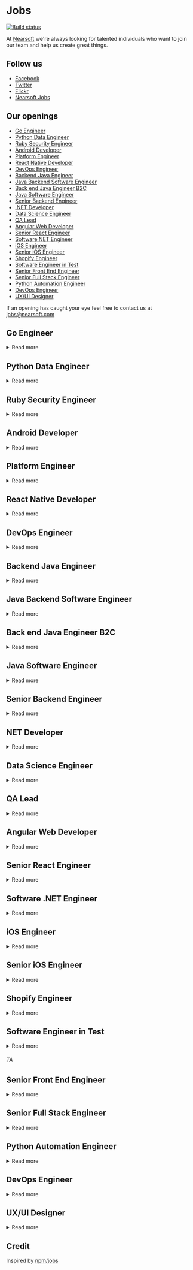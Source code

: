 # Jobs

[![Build status](https://img.shields.io/travis/Nearsoft/jobs.svg)](https://travis-ci.org/Nearsoft/jobs)

At [Nearsoft](https://nearsoft.com) we're always looking for talented individuals who want to join our team and help us create great things.

## Follow us

* [Facebook](https://www.facebook.com/NearsoftInc)
* [Twitter](https://twitter.com/nearsoft)
* [Flickr](https://www.flickr.com/photos/nearsoft)
* [Nearsoft Jobs](http://nearsoftjobs.com)

## Our openings

<!-- yaspeller ignore:start -->


* [Go Engineer](#go-engineer)
* [Python Data Engineer](#python-data-engineer)
* [Ruby Security Engineer](#ruby-security-engineer)
* [Android Developer](#android-developer)
* [Platform Engineer](#Platform-engineer)
* [React Native Developer](#react-native-developer)
* [DevOps Engineer](#devops-engineer)
* [Backend Java Engineer](#backend-java-engineer)
* [Java Backend Software Engineer](#java-backend-software-engineer)
* [Back end Java Engineer B2C](#back-end-java-engineer-b2c)
* [Java Software Engineer](#java-software-engineer)
* [Senior Backend Engineer](#senior-backend-engineer)
* [.NET Developer](#.net-developer)
* [Data Science Engineer](#data-science-engineer)
* [QA Lead](#qa-lead)
* [Angular Web Developer](#angular-web-developer)
* [Senior React Engineer](#senior-react-engineer)
* [Software NET Engineer](#software-net-engineer)
* [iOS Engineer](#ios-engineer)
* [Senior iOS Engineer](#senior-ios-engineer)
* [Shopify Engineer](#shopify-engineer)
* [Software Engineer in Test](#software-engineer-in-test)
* [Senior Front End Engineer](#senior-front-end-engineer)
* [Senior Full Stack Engineer](#senior-full-stack-engineer)
* [Python Automation Engineer](#python-automation-engineer)
* [DevOps Engineer](#devops-engineer)
* [UX/UI Designer](#ux/ui-designer) 

<!-- yaspeller ignore:end -->

If an opening has caught your eye feel free to contact us at jobs@nearsoft.com


## Go Engineer

<details><summary>Read more</summary>

## Position Summary

We’re hiring for a talented Lead/Senior Software Engineer with a strong technical foundation in computer science. In this role, you will be working cross functionally with the product and engineering teams on a wide variety of projects that power our unique platform. 

Our Lead/Senior Software Engineer will help to design, build, and maintain our 2-way ordering platform that helps retailers and brands alike by digitizing and streamlining the buying process and taking selling to the next level. One of the big initiatives you’ll help to drive in this role is leveraging the notion of operational transformation to build out such features as shopping carts that can be edited by multiple parties, at once. 

You're also going to work on other major parts of our growing and blossoming platform, and will be joining an amazing, friendly, and diverse team. In our company, engineers work closely with the product and design team, and think about problems from our customers' perspective to devise the best solutions.


## Requirements

* 7+ years of software development
* Strong Computer Science fundamentals
* Test driven development, experience with large projects
* Strong communication and collaboration skills, team player, enjoy learning and teaching
* Highly motivated with an eagerness to learn and grow both personally and professionally
* Ability to take ownership of projects and drive them to completion
* Expereinced with Go, grpc, node.js, Bigtable, MongoDB, PostgreSQL, GCP, Docker, Kubernetes
* Solid understanding of frontend and backend technologies and architecture (RESTful API design, message driven applications, micro-services, relational/non-relational DBs, concurrency, scaling, big data, security etc.)
* FE skills are a plus

<!-- yaspeller ignore:start -->
###### *NOR*
<!-- yaspeller ignore:end -->
</details>





## Python Data Engineer

<details><summary>Read more</summary>
  
 ## What is the Data Engineer Role?
 
We are seeking a talented and experienced Data Engineer to help lead our data engineering efforts.

## What you'll be doing:

* Architect and implement scalable solutions to ingest data from a variety of sources and prepare it for use by our machine learning and analytics applications. 
* Make architectural and technology decisions to support data infrastructure requirements
* Work closely with our Data Science and Data Analytics teams using/providing data from the data warehouse


## Who you are:

* You feel good about your work knowing that what you do will affect the lives of millions of people around the world
* Entrepreneurial and eager to thrive in a startup environment
* Strong communicator (oral and written)
* A good person, highly ethical and accepting of others

## Your background and skills:
* 2+ years of relevant industry experience in Data Engineering working with large scale data driven systems.
* Proficient in Python
* Strong knowledge of relational databases and query authoring (SQL)
* Experience with Airflow data pipeline framework highly desirable
* Experience designing and deploying high performance data processing systems with reliable data validation, monitoring and logging practices
* Experience in database design and development and familiarity and/or working experience designing Data Warehouses
* Rigor in high code quality, automated testing, and other engineering best practices
* Outstanding communication and interpersonal skills and detail oriented
* Experience in ad-hoc data analysis, solution design, reporting & dashboard development
* Experience building data platforms from scratch for data consumption across a variety of use cases (e.g. reporting, data visualization, data science, ML etc.) desirable
 
 ## Preferred Qualifications:
* Experience in healthcare data is a huge plus, but not required
* Working experience in cloud infrastructure like AWS and its services is a huge plus
* Experience and working knowledge with Big Data frameworks like Spark, AWS Athena is a plus


<!-- yaspeller ignore:start -->
###### *MND*
<!-- yaspeller ignore:end -->
</details>





## Ruby Security Engineer

<details><summary>Read more</summary>
  
  
  ## You will:
  
  * Analyze existing platform functionality and identify gaps with security best practices
  * Design and build features, patches, scripts, monitoring solutionsthat will advance the cause of security
  * Participate in design reviews as an expert in security
  * Run projects largely independently, with some help from team members but no expectation of constant supervision
  
  ## Basic qualifications:
  
  * Two or more years’ full-time experience in software development
  * A good understanding of Ruby on Rails, including libraries and components that are relevant for security (Devise, Warden, etc.)
  * Significant experience with Javascript
  * A good understanding of basic security best practices in SDLC
  * Familiarity with CI / CD tools (Jenkins or others)
  * A solid understanding of networking, especially HTTP
  * Understanding of relational and NoSQL databases
  
  ## Preferred qualifications:
  
  * Significant experience in professional software development teams, with knowledge of common best practices in source control, code/design reviews,   deployment lifecycles
  * Experience with single-page application frameworks
  * Experience in Java, nodejs
  * Understanding of key principles of API design (REST)
  * Familiarity with microservices.
  
  
<!-- yaspeller ignore:start -->
###### *APP*
<!-- yaspeller ignore:end -->
</details>
  

## Android Developer

<details><summary>Read more</summary>

You are committed to building amazing Android applications and always strive to improve the user experience. You use your technical skills to write clean and well-structured Java code, using the different design patterns that Java offers.  You enjoy learning and sharing your knowledge.
You are a problem-solver, critical thinker, a great communicator, and an excellent team player.

## Key Requirements

* 3+ years developing native Java Android applications 
* Good understanding of Android architecture, patterns, data structures and open-source libraries.
* Strong object-oriented design and development experience
* Experience with Restful services
* Experience writing test scripts for automation (Espresso is a plus)
* Excellent communication skills

## It's great if you also have:

* Familiar with Scrum/Agile methodologies
* Kotlin knowledge 
* Familiar with CI process 

<!-- yaspeller ignore:start -->
###### *MTW*
<!-- yaspeller ignore:end -->
</details>  
  
  

## Platform Engineer

<details><summary>Read more</summary>

## About the right team member

You love to design, build, and operate distributed systems at large-scale in cloud environments. You know the best software is created through collaboration and iteration and you’re looking for the right opportunity, and the right team, to expand your experience. You seek feedback because it has the ability to turn good work into great work. You like to ship software early and often, you value simplicity and strive to eliminate unnecessary complexity.

We value people who are intellectually curious, who are pragmatic not dogmatic, and people who care about our product, their teammates, and their own personal growth. We are faced with an interesting set of technical challenges and we believe in giving our engineers the autonomy to go and solve them. Much of our team come from non-traditional computing backgrounds; we know that by bringing together a diverse set of voices we’ll be able to build a better product, and a better company. We care less about what languages or frameworks you know, and care more that you are excited to produce high-quality code and be constantly learning. Our engineers work in cross-functional teams that are focused on impact, and movement between teams is encouraged. We work very closely with our brilliant product team to deliver a world class user experience, and ultimately to empower our users to live their fullest, healthiest lives.

## Key Responsibilities

* Use existing commercial and open source tools to create a robust, reliable, and performant platform.
* Build DevOps tooling and processes to increase overall engineering velocity.
* Write clear and concise technical design documents and gather feedback from your team and the broader engineering organization
* Provide leadership and mentorship for junior engineers through code reviews and technical discussions
* Seek different perspectives, and solicit honest feedback

## Requirements

* Infrastructure as code, such as Terraform or CodeFormation
* Cloud Computing management, preferably AWS
* Build Pipeline Management, Jenkins a plus

## Nice to Have

* ETL Experience, Airflow a plus
* Understand reliability and microservice monitoring best practices
* Love fitness!

<!-- yaspeller ignore:start -->
###### *CP*
<!-- yaspeller ignore:end -->
</details>


## React Native Developer

<details><summary>Read more</summary>

We're hiring a talented Senior React Native Engineer to join our growing team where you'll build performant mobile apps on both the iOS and Android platforms. You'll be responsible for architecting and building these applications, as well as coordinating with the teams responsible for other layers of the product infrastructure. Building a product is a highly collaborative effort so a strong team player with a commitment to excellence is required. 

### What You'll Do

* Build pixel-perfect, buttery smooth UIs across both mobile platforms
* Leverage native APIs for deep integrations with both platforms
* Diagnose and fix bugs and performance bottlenecks for performance that feels native
* Reach out to the open source community to encourage and help implement mission-critical software fixes—React Native moves fast and often breaks things
* Maintain code and write automated tests to ensure the product is of the highest quality
* Maximize code sharing between React Web Apps and React Native Apps
* Maintain clean separation of business logic and UI to support internal E2E testing framework

### What You'll Need

* At least 3+ years React Native experience; 7+ years overall engineering experience
* Production-level React Native applications hands-on experience
* JavaScript and TypeScript, including ES6+ syntax understanding
* Redux/MobX/MobX State Tree experience great pluses.
* CI/CD of React Native applications familiarity
* Deep knowledge of functional programming
* Ability to write well-documented, clean TypeScript code
* Rock solid at working with third-party dependencies and debugging dependency conflicts
* Familiarity with native build tools such as XCode, Gradle, Android Studio
* Experience using frameworks from AWS such as Amplify & AppSync.
* Understanding of REST APIs, the document request model and offline storage
* Experience with automated testing suites Jest
* 4 year degree in CS or STEM-Related field, or equivalent work experience

 <!-- yaspeller ignore:start -->
###### *LK*
<!-- yaspeller ignore:end -->
</details>



## DevOps Engineer

<details><summary>Read more</summary>
  

### Qualifications:


* At least one of the following AWS certifications: AWS Solutions Architect – Associate, AWS
Developer – Associate, AWS Sysops Administrator – Associate
* Experience in managing backend Java infrastructure, including the JVM and Tomcat.
* Experience in Linux administration from the command line.
* Experience in Java development.
* Experience in implementing RESTful APIs and testing said APIs through tools such as
POSTman.

### This person will be responsible for the following:

* Setting up AWS infrastructure, such as EC2 instances and load balancers.
* Designing high available architectures in AWS in which to operate 3’rd party applications.
* Installing and validating the installation of 3’rd party applications. This includes things such as
testing that RESTful APIs are available and working.
* Performing security updates on Linux as well as at the application level.
* Orchestrating the management of external system using a configuration management system
(Chef).
* Providing guidance to teams in deployment and maintenance of RESTful services running in
Docker deployed in AWS Fargate.

 <!-- yaspeller ignore:start -->
###### *WGU*
<!-- yaspeller ignore:end -->
</details>
  
  
 

## Backend Java Engineer

<details><summary>Read more</summary>


### Qualifications:

We are seeking a senior Java back-end software engineer/developer

### Coding Requirements:

* 5+ years production-level high-performance Java code
* Memory management, optimization
* Heap profiling and snapshotting
* API-driven development
* Unit and integration tests
* Java 8/11 experience
* Experience with Microservices, JSON, REST APIs, GraphQL, Kubernetes 
* API tools: Swagger
* Build tools:  Gradle, Maven
* Database:  Postgres, Jooq
* Frontend:
* ReactJS, HTML5, CSS

### Nice to have

* Object stores, caching and search tools:  Elastic, Redis, Memcache
* Servlet containers: Jetty, NGINX
* AWS experiences
* Big data: hive, kafka
* NodeJS

### Production Environment:

* Experience coding in a team environment, standups, code reviews
* Able to read and work with other people’s code
* Code repository:  Git, SVN
* Task management: JIRA

### Communication:

* Strong written and verbal English, needs to be able to express ideas clearly (will make allowances for second language issues)
* Slack, video-conferencing primary means of communication
* Email and JIRA

 <!-- yaspeller ignore:start -->
###### *TA*
<!-- yaspeller ignore:end -->
</details>


## Java Backend Software Engineer

<details><summary>Read more</summary>
  
  
 ### Qualifications:

We are seeking a senior Java back-end software engineer/developer

### Coding Requirements:

* 5+ years production-level high-performance Java code
* Memory management, optimization
* Heap profiling and snapshotting
* API-driven development
* Unit and integration tests
* Java 8/11 experience
* Servlet container: Tomcat
* Experience with Microservices, JSON, REST APIs, GraphQL
* API tools: Swagger
* Build tools:  Gradle, Maven
* Database:  Postgres, Jooq

### Nice to have

* Object stores, caching and search tools:  Elastic, Redis, Memcache
* Servlet containers: Jetty, NGINX
* Experience developing complex ETL processes
* Experience working with big data technologies
### Production Environment:

* Experience coding in a team environment, standups, code reviews
* Able to read and work with other people’s code
* Code repository:  SVN, Git
* Task management: JIRA

### Communication:
* Strong written and verbal English, needs to be able to express ideas clearly (will make allowances for second language issues)
* Slack, video-conferencing primary means of communication
* Email and JIRA

 <!-- yaspeller ignore:start -->
###### *TA*
<!-- yaspeller ignore:end -->
</details>
  

## Back end Java Engineer B2C

<details><summary>Read more</summary>
  

  
  ### Qualifications:

*  The ideal candidate for this position will have a broad set of web platform skills including confident knowledge of integration using APIs and similar technologies used for system to system integration over the web.  The candidate will demonstrate solid experience in coding for scale and have a passionate interest in producing high quality code quickly (speed wins!).
* Excellent problem-solving ability with effective debugging of complex systems
* Proficiency with 3+ years’ experience of programming Java
* Adept on the Linux platform and its standard utilities
* Ability to construct complex SQL queries
* Solid understanding of HTTP and other internet protocols
* Able to quickly develop scripts in Perl/Python/Bash and others
* Excellent written and oral communication skills with the ability to communicate complex concepts clearly


### Responsibilities:

* Design and develop simple solutions for complex connectivity upgrades and health challenges.
* Adapt to complex projects, including working closely with cross-functional teams consisting of technical and business stakeholders, and deliver quality code on time.
* Analyse, investigate, and trouble-shoot API integration/interoperability features and issues.
* Continually improve efficiency by contributing to team development of automated tools.
* Improve and add to system documentation for customers who interoperate with our APIs.
* Rotating on-call duty for network connectivity support.

<!-- yaspeller ignore:start -->
###### *TA*
<!-- yaspeller ignore:end -->
</details>
  
  
## Java Software Engineer 

<details><summary>Read more</summary>
  

  
Responsible for the research, design, development, analysis, testing, and implementation of software operating or application systems. Communicates project information to client, project manager, or other design personnel working on projects. Maintains good working relationships with clients and staff. Writes and maintains complete documentation. Supports team members and ensures established goals and deadlines are met. Keeps management informed of status and significant problems.

### Essential Functions and Responsibilities:

* Develop web applications and web services using Java, SOAP, REST, XML, HTTP, and other web
technologies.
* Manage multiple tasks and responsibilities in high-pressure environments; excelling at pinpointing and
resolving problems in early project stages to avoid cost/time expenses
* Deliver high quality projects on time, through ability to design architecture, write high quality code,
and execute effective unit tests
* Optimize performance tuning for high utilization 24x7 access
* Integrate third party products with existing infrastructure
* Excellent verbal and written communication skills and the ability to work equally well in self-managed
and team-based Agile projects.
* Work with internal customers to gather business processes and project requirements
* Researches, designs, and develops computer software systems, in conjunction with hardware product
development applying principles and techniques of computer science, engineering, and mathematical
analysis.
* Analyzes software requirements to determine feasibility of design within time and cost constraints.
* Consults with hardware engineers and other engineering staff to evaluate interface between hardware
and software, and operational and performance requirements of overall system.
* Formulates and designs software system, using scientific analysis and mathematical models to predict
and measure outcome and consequences of design.
* Develops and directs software system testing procedures, programming, and documentation.
* Ensures work area is clean, secure, and well maintained.
* Performs miscellaneous projects as assigned.
* Updates technical skills as required.

### Knowledge, Skill and Abilities:

* Project designs and plans are creative, employ useful technologies, meet deadlines, and fulfill goals and
requirements.
* Project estimates are well-researched and accurate.
* Project testing procedures are effective and timely. Results are well-analyzed and problems are
corrected.
* Required reports and documentation are complete and current.
* Good communication and working relationships exist with clients and co-workers. Concerns are
promptly addressed and any problems effectively resolved.
* Management is appropriately informed of area activities and of any significant problems.
* Company policies and procedures are closely followed.
* Experience with Web Services development: REST/SOAP/SOA/XML/HTML
* Good understanding of issue troubleshooting and performance tuning
* Commitment to quality through the ability to translate complex technical requirements into functional software
using best practices to write high quality code
* Excellent verbal and written communication skills
* Working equally well in self-managed and team-based Agile projects and the ability to provide technical
* guidance and leadership to other team members.

### Minimum Qualifications:

* Minimum of 3 years of experience and a proven track record in developing web-based applications and web
services using Java, SOAP, REST, XML, and other web technologies, including
* Experience interfacing with Oracle databases, and integrating third party products with existing infrastructure.

### Preferred Qualifications:

* NetBeans
* Subversion
* Jira
* Agile/Scrum project development
* IDM/OSSO
* ASP/.Net
* DRUPAL
* Groovy/Grails
* Ruby/Rails
* PHP
* Hibernate/Seam
* Banner
* DROOLS, JBOSS
* Technical Certification
* Application Integration with legacy systems
* JSF, J2EE, Java EE, jQuery, JavaScript
* SQL
* Oracle or other database interface
  
<!-- yaspeller ignore:start -->
###### *WGU*
<!-- yaspeller ignore:end -->
</details>
  
  
## Senior Backend Engineer

<details><summary>Read more</summary>
  
### Key Requirements

* 5+ years NodeJS/Typescript or Java development experience 
* Experience in server/client side JS (nodeJS, expressJS, Typescript) 
* Experience with SQL/noSQL databases 
* Experience building large scale distributed systems 
* Strong object-oriented design and development experience 
* Knowledge of the principles to construct fault-tolerance, reliability and durability software systems 
* Experience building microservices and designing REST APIs 
* Experience with message brokers 
* Proficiency in English, with great interpersonal skills

### It’s great if you also have:

* GCP and/or AWS experience
* Experience with Kafka
* Experience deploying microservices with docker, kubernetes
* Experience with CI/CD using Gitlab-ci
* Experience with some aspect(s) of computer security: network security, application security, security protocols, cryptography, etc...)

<!-- yaspeller ignore:start -->
###### *ULT*
<!-- yaspeller ignore:end -->
</details>


## NET Developer

<details><summary>Read more</summary>
  

### Qualifications:

* 5+ years of professional software development experience as a .NET developer (C#)
* Experience with .NET Core
* Experience with ASP.NET MVC / Web API
* Experience integrating third party services
* Experience providing and consuming REST API
* Deep understanding of TDD and DDD
* Solid understanding of OOP principles and standards, LINQ, Design Patterns and Data
Structures
* Experience in building complex server-side systems
* Strong experience with relational databases
* CI/CD experience
* Some level of experience in front-end development technologies
* Understanding of multi-threading applications

<!-- yaspeller ignore:start -->
###### *NS*
<!-- yaspeller ignore:end -->
</details>


## Data Science Engineer 

<details><summary>Read more</summary>
  

### Qualifications:

* 5+ years of experience as a Data Scientist.
* Strong problem solving skills with an emphasis on product development.
* Experience writing and working with stored procedures, full text searching, Common Table
* Expressions and User Defined Functions.
* Experience doing data modeling using normal forms 1 through 3.
* Solid working knowledge of Python and R.
* Understanding of the different types of ML (i.e. supervised, unsupervised and semi-supervised).
* Intermediate knowledge of ML algorithms such as k-Nearest Neighbors, Naive Bayes, Support Vector Machines (SVM) and Principal Component Analysis (PCA), including their real-world advantages/drawbacks.
* Experience working with one or more of: Classification and Regression Trees, Random Forest Chi-square automatic interaction detection (CHAID) and C4.5 from POC to production.
* Knowledge of the fundamentals of statistics (e.g. variance, covariance, types of distributions, kurtosis, skewness, regression, statistical tests and their proper use).

 <!-- yaspeller ignore:start -->
###### *CPA*
<!-- yaspeller ignore:end -->
</details>

## QA Lead 

<details><summary>Read more</summary>

### Job Duties/Responsibilities

* Gather project schedules, software functional and non-functional requirements from our project teams, and turn them into test plans, test designs, and test cases
* Work closely with stakeholders to setup QA processes and establish best practices
* Create and execute manual & automated tests
* Perform regression testing to ensure no bugs are introduced in new builds
* Estimate, plan and prioritize test activities
* Track quality assurance metrics
* Write test reports for project stakeholders
* Be an integral member of the team that follows the Agile software development lifecycle process
* Debug, troubleshoot, and improve live cloud-based applications

### Minimum Qualifications

* 5-8 years of QA experience with both white box and black box testing
* BS or MS degree in Computer Science or a related degree
* Experience writing test plans, cases, and designs from scratch for large scale distributed applications, web services or RESTful APIs
* Experience creating, executing and reviewing results of functional, integration, and regression testing
* Ability to design and implement test automation & unit testing frameworks.
* Experience with open source test automation frameworks such as Cypress, Selenium, Cucumber or Robot Framework.
* Experience working with JavaScript, Java, Python or a similar programming language
* Setup and maintenance of test environments in AWS or Azure instances

### Desired Experience

* Comfortable using a variety of tools & technologies to investigate and resolve issues (e.g. SQL, RabbitMQ, Elastic Search, Postgres, Postman, JMeter)
* Knowledge of Cloud Technologies and Distributed Systems. Experience with AWS/Azure, Docker and container technologies is a solid plus
* Experience with continuous integration/continuous deployment operations and toolsets (e.g. Jenkins).
* Experience with performance, security and/or stress is a plus.

 <!-- yaspeller ignore:start -->
###### *BL*
<!-- yaspeller ignore:end -->
</details>

## Angular Web Developer

<details><summary>Read more</summary>
  
### Tech stack

* Software Engineer - 5+ years of experience
* Front End
* Angular  8
* Typescript 3.5
* MobX 5.9.0
* Bootstrap 4, ngx-bootstrap for Angular Integration
* Google Analytics
* sass

### Nice to have

* Experience creating UI libraries

### Wants
* Experience integrating internal restful APIs
* Experience integrating internal APIs in frontend application
* Communicates well with other developers/managers with comments, criticisms, and general input.
* Ability to work with and guide junior developers
* Ability to create new features from scratch

### List don’t wants

* Lazy people
* Someone who needs to have their hand held through all tasks
* Not open to new technologies and ideas
* People who go off and do whatever they want

 <!-- yaspeller ignore:start -->
###### *XUP*
<!-- yaspeller ignore:end -->
</details>
  

## Senior React Engineer 

<details><summary>Read more</summary>
  
This position involves partnering closely with peers and product management to ensure on-time high quality delivery of functional requirements. You will also work closely with senior engineers and architects to leverage and improve the core capabilities of the system. You should feel comfortable designing solutions based on product requirements. 

### Responsibilities

* Design, develop, test, and release web applications in accordance with established requirements, standards, processes and best practices
* Maintain and monitor production applications and platforms
* Prepare high quality technical documentation pertaining to business and technical requirements, including writing design documents, test cases and deployment guides
* Collaborate within an Agile development environment

### Minimum qualifications

* At least 7 years of website development experience with proficiency in latest versions of HTML, CSS, Javascript (ES6), ReactJS, or other Javascript libraries
* Thorough understanding of software development life-cycle and Agile process
* Demonstrated knowledge and experience of delivering application from requirement gathering to post-production support in a test-driven and continuous integration environment
* Experience working with unit testing
* Love to build high quality code with efficiency and maintainability in mind
* Experience with responsive web design and a keen eye for aesthetics and design
* Can identify and address performance bottlenecks in a production environment
* Have excellent communication skills and be a mentor and role model to less experienced developers
 
### Desired qualifications
 
* At least 7 years experience with server-side technologies such as NodeJS
 
  <!-- yaspeller ignore:start -->
###### *SHUT*
<!-- yaspeller ignore:end -->
</details>
  
  
## Software .NET Engineer 

<details><summary>Read more</summary>

### Requirements 

* 4+ years of professional software development experience as a .NET developer (C#)Solid understanding of OOP principles and standards, LINQ, Design Patterns and Data Structures
* Strong experience with relational databases
* Experience providing and consuming REST API
* Experience integrating third party APIs and services
* Experience designing and writing unit tests
* Experience with SQL Adapters
* Experience writing stored procedures and performant queries
* Experience in building complex server-side systems
* Experience optimizing for performance in crucial parts of an application
* Some level of experience in ElasticSearch
* Some level of experience in front-end development technologies

<!-- yaspeller ignore:start -->
###### *NS*
<!-- yaspeller ignore:end -->
</details>


## iOS Engineer 

<details><summary>Read more</summary>

We are looking for an iOS Developer with more than 3 years of experience.

### Responsibilities 

* Maintain and develop new features
* Published apps in different platforms 
* Maintain and update the system
* Testing Apps in the Hardware (barcode, scanner, printer, etc.) 

### Must have experience with: 

* Swift 4 & 5
* Core Data
* Keychain
* User defaults
* Unit Testing con Quick/Nimble
* URLSession
* Alamofire  

### Nice to have: 

* Fastlane
* RXSwift
* Pusher
* Travis CI
* Jenkins
* Cocoa Pods
* Charles Proxy
* Bugsnag

<!-- yaspeller ignore:start -->
###### *ACM*
<!-- yaspeller ignore:end -->
</details>


## Senior iOS Engineer 

<details><summary>Read more</summary>
  
### What is the Senior iOS Engineer role?

We are looking for a stellar and passionate Senior iOS Engineer to work on our mobile app development. You’ll be working across multiple teams from platform engineers to designers and data scientists. You’ll be helping to redesign our mobile app to delight our users while transparently capturing the human-computer interaction patterns that drive the platform. Your work will support AI algorithms that identify patterns of brain activity from human-computer interactions and predict the impact that different interventions have on neuropsychological function.
This is a unique opportunity to be part of an exceptional company that is transforming how we diagnose and treat brain disorders affecting hundreds of millions of people globally by applying some of the most innovative techniques in artificial intelligence.

### What yo will be doing:

* iOS architecture planning and implementation
* Design and implement major pieces of functionality in iOS apps
* Interface with internal and external design teams to translate UX and visual designs into application code
* Contribute to developing a culture of testing and quality within the team
* Collaborate with QA team in implementing and maintaining test automation
* Continuously discover, evaluate and implement new technologies or services to maximize development efficiency
* And you will feel good about your work knowing that what you do will make a real difference in the life of someone suffering from a mental or brain disorder

### Who you are:

* You feel good about your work knowing that what you do will affect the lives of millions of people around the world
* Entrepreneurial and eager to thrive in a startup environment
* Strong communicator (oral and written)
* A good person, highly ethical and accepting of others

### Your background and skills:

* An amazing developer; technical challenges of all types excite you
* Excellent knowledge of the mobile landscape, architectures, trends and emerging technologies
* Highly experienced in Objective-C and Swift
* Experience in writing multi-threaded asynchronous code
* Have published two or more iOS apps in the app store
* Proven track record of delivering on tight schedules
* Experience and interest in Android development is a plus!
 B.S. in Computer Science or related field with 6+ years of professional software development experience including 3+ years of iOS app development

Join us in our journey to transform the future of brain health!

<!-- yaspeller ignore:start -->
###### *MND*
<!-- yaspeller ignore:end -->
</details>

## Shopify Engineer 

<details><summary>Read more</summary>
  
### Key Responsibilities

* Develop websites for client and internal projects
* Consult on client project goals (technology stack, development workflow, QA process, deployment strategy, etc.)
* Handle multiple client and internal projects simultaneously

### Duties

* Working with UX and designers to produce tight, forward-thinking, responsive and scalable front-end experiences
* Building out custom Shopify themes and modifying pre-existing themes depending on the scope of the project
* Working with Project Management to scope new functionality requests and supporting Sales to scope new projects

### Requirements

* Minimum of 2+ years experience working within the Shopify Plus platform, including knowledge of Slate / Themekit or similar
* 2+ years working with modern technologies such as HTML5 and CSS3 experience
* 2+ years experience working with Liquid, JavaScript, jQuery and AJAX as necessary
* Knowledge of Shopify Ajax API a plus, as well as experience configuring third party apps
* Superb troubleshooting and debugging skills

<!-- yaspeller ignore:start -->
###### *3RD*
<!-- yaspeller ignore:end -->
</details>
</details>


## Software Engineer in Test

<details><summary>Read more</summary>

### What is the Software Engineer in Test role?

Our service depends on accurate data collection across a wide variety of mobile platforms. We
are looking for a stellar and passionate Software Engineer in Test to perform manual testing of
our mobile and web applications to ensure consistent data capture and correct functionality. In
this role you will actively participate in manual testing and application troubleshooting. You will
need to understand how the client applications use backend services to deliver their
functionality. You will use this understanding to set up specific test scenarios and to help
identify the root cause of defects. As time permits, you will also contribute to automation by
implementing new test cases in an existing automation framework.
Our ideal candidate is a bright and motivated Engineer who is excited about shipping quality
products and eager to apply their experience with manual and automated testing for native
Android and iOS apps. This is a great opportunity for someone who wants to learn and grow as
they are contributing to the quality of our products.

### What you will be doing:

* Writing new test cases or modifying existing to cover new or changed functionality
* Defining test requirements, test strategies and test designs
* Conducting manual testing on mobile, web and back end
* Automating test cases and adding to an existing automation suite
* Manage multiple priorities and tasks in a dynamic work environment

### Who you are:

* You feel good about your work knowing that what you do will affect the lives of millions of people around the world
* Entrepreneurial and eager to thrive in a startup environment
* Strong communicator (oral and written)
* A good person, highly ethical and accepting of others

### Your background and skills:

* Delivering quality products across a wide range of running environments excites you
* You are familiar with manual testing and eager to learn and grow to perform test
automation, test design, development and execution
* Experience with API testing
* Experience with Black box testing
* Experience with Mobile automation testing using Espresso - MUST
* Using Charles proxy, Xcode and Android Studio to follow device activity
* Familiar with GIT & Jira
* Basic knowledge with bash scripting
* Basic knowledge with MongoDB
* Basic knowledge with Xcode and Android Studio
* Working knowledge of Cloud technologies (AWS EC2, Docker) is a plus
* Experience with CI/CD (Jenkins, TeamCity, Bamboo, Fastlane etc.) is a plus
* Strong aptitude for learning new technologies
* You use judgment in selecting methods, techniques and evaluation criteria for
successful results
* B.S. in Computer Science or related field OR equivalent experience
* 2-3 years of experience in testing. Ideally, you’ve had an Internship or two while in school.

 <!-- yaspeller ignore:start -->
###### *MND*
<!-- yaspeller ignore:end -->
</details>


###### *TA*
<!-- yaspeller ignore:end -->
</details>


## Senior Front End Engineer

<details><summary>Read more</summary>

We have an amazing opportunity to work in Hermosillo, Sonora. 

### Tech stack

* HTML5
* CSS3
* JavaScript
* React/Redux
* Angular
* ES5 and ES6
* Web Services and RESTful APIs

### Requirements

* 6+ years of UI development experience
* Development experience with HTML5, CSS3, and JavaScript, and on working on applications with backend and database components
* Experience with JavaScript libraries and frameworks such as React/Redux, Angular, ES5, ES6, and knowledge of how to use and optimize them
* Experience in development of, and/or integration with web services and RESTful APIs
* Experience with source control tools, unit test development and performing code reviews

### Desired Experience:

* Willingness and ability to quickly learn new technologies and frameworks. Demonstrate the ability to research, explain reasons and make informed technology choices.
* Strong understanding of APIs, databases and at least one server-side language (Python, Java, Go)
* Hands on experience working with visualization libraries such as D3.js, plotly.js and/or web.gl
* Familiarity with unit testing frameworks such as Jest, Enzyme, Mocha, Selenium or Cypress
* Good understanding of CI / CD processes and cloud-based deployments

<!-- yaspeller ignore:start -->
###### *BL*
<!-- yaspeller ignore:end -->
</details>


## Senior Full Stack Engineer

<details><summary>Read more</summary>
  
### What you’ll be doing:

* Create REST based microservices and APIs to support mobile and web applications
* Contribute to developing a culture of testing and quality within the team
* Collaborate with QA team in implementing and maintaining test automation
* Continuously discover, evaluate and implement new technologies or services to maximize development efficiency

### Who you are:

* You feel good about your work knowing that what you do will affect the lives of millions of people around the world
* Entrepreneurial and eager to thrive in a startup environment
* Strong communicator
* A good person, highly ethical and accepting of others
* Self-motivated and willing to learn new things and take on new challenges
 
### Your background and skills:

* Preferably fluent in TypeScript/Node.js; Java/Spring/Spring Boot a plus
* Experienced with MongoDB, NoSQL technologies
* Docker experience a plus
* Experienced with service design patterns, multithreading, scalability and performance
* Excellent knowledge of algorithms and data structures
* Familiarity with cloud architectural patterns and microservices, message queues, container orchestration, etc.
* Experience developing and supporting production code
* Able to collaborate with appropriate resources to prepare design create technical design, slicing and sizing of new features and function
* Clear and concise communication skills
* Proven track record of delivering on tight schedule
* B.S. in Computer Science or related field OR equivalent experience
* 6+ years of full-stack software engineering experience developing user-facing features and systems

<!-- yaspeller ignore:start -->
###### *MND*
<!-- yaspeller ignore:end -->

</details>


## Python Automation Engineer

<details><summary>Read more</summary>

* 3-5 years experience in Software Quality with strong demonstrable automation skills in Selenium, Python, PHP or a scripting language used for test regression
* Ability to not only automation, but manually test and apply manual tests to regression scripts quickly and seamlessly to sprint tasks
* Junior/Mid-level Agile experience working with onsite and offsite teams within an Agile development life-cycle
* Experience leading a small, agile quality team across multiple teams and sprints
* Believe in working with other SCRUM teams and context switching when the team and business needs call for the help

<!-- yaspeller ignore:start -->
###### *CT*
<!-- yaspeller ignore:end -->

</details>


## DevOps Engineer

<details><summary>Read more</summary>

### Requirements

* Enterprise public cloud experience with AWS
* Experience writing automation scripts such as Python, Java, Bash, Ruby, Powershell etc.
* Experience working with and coding automated configuration and infrastructure deployment management tools such as Puppet, Chef, Salt, Ansible etc.
* Experience implementing systems and application performance monitoring tools (AppDynamics, New Relic, Sensu, Zenoss, Nagios, etc.); Emphasis on developing custom systems and application monitors
* Hands-on experience with operating system administration and tuning including Linux/Unix and/or Microsoft Operating Systems is required
* Hands-on experience implementing centralized log aggregation and search frameworks such as Splunk, ELK, etc.
* Experience with source control management and how they are used in delivery (Git/TFS/CVS) and conforming to Development organization's SDLC standards
* Strong technical and troubleshooting skills to evaluate, recommend and support new technology as it relates to Web-based applications
* Comfort with facilitating collaboration, open communication and reaching across functional borders
* Prior deployment experience working with software development life-cycle and methodology are strongly desired
* Must be a self-starter and motivated to work with people to get the task accomplished, sometimes with minimal supervision
* High level of customer responsiveness, excellent documentation and communication skills and attention to detail

### Preferences

* Minimum 2 years experience configuration and maintaining network and system security: firewalls (including WAF), security logs and audits, proxies, DMZ
* Minimum 2 years experience with networking principles: routing, naming services, port-mapping, protocols, network address translation, DHCP, IP chaining, etc.
* Experience installing, configuring, and tuning application messaging technologies such as ActiveMQ, JMS, RabbitMQ etc.
* Experience with Software Development tracking and collaboration tools (Atlassian Suite etc.)
* Experience with basic database administration: installation, emergency recovery, creating accounts, tuning SQL queries, indexing

<!-- yaspeller ignore:start -->
###### *SKT*
<!-- yaspeller ignore:end -->

</details>


## UX/UI Designer

<details><summary>Read more</summary>
  
As part of the UX Team, you'll work closely with designers, developers and stakeholders to produce digital products, conduct user research and design engaging UI solutions.
  
### What you'll do

* Create low and high fidelity mockups using best design principles for user interfaces in mobile and Web platforms
* Communicate ideas effectively to key stakeholders in the product development process
* Build a strong relationship with your client by being actively involved in product decisions and tackle the needs at hand
* Conduct usability testings, user interviews and analyze findings to translate into design solutions
* Collaborate with development teams and stakeholders in an Agile environment to produce high-quality digital products
* Analyze and create successful strategies to implement design solutions to products in any phase of the development process
* Create mobile and web user-interface designs following best platform guidelines and practices
* Build design systems including patterns, components, and guidelines for software products
* Support current team initiatives like facilitating workshops, mentoring and creating new content for our blog

### About you

* 3+ years of experience designing digital products
* Fluent in English, written and spoken
* Proven ability to collaborate successfully with cross-­functional teams and software products
* Experience designing User Interfaces for web and mobile platforms
* Experience conducting usability testing, user interviews and analyze findings to translate into design solutions
* Advanced use of Sketch and InVision, or other similar tools
* Ability to self-manage and conduct in a proactive manner

### How to apply

Send your CV and portfolio to: aquijada@nearsoft.com

<!-- yaspeller ignore:start -->

</details>



## Credit

Inspired by [npm/jobs](https://github.com/npm/jobs)
